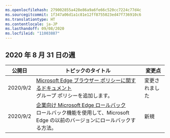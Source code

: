 ```yaml
---
ms.openlocfilehash: 279002855a428e86a9a6fe66c520cc7224c77d4c
ms.sourcegitcommit: 1f347a06d1a1c81e12ff8755023ed47f736910c6
ms.translationtype: HT
ms.contentlocale: ja-JP
ms.lasthandoff: 09/08/2020
ms.locfileid: "11003887"
---
```

<!-- This file is generated automatically each week. Changes made to this file will be overwritten.-->




## 2020 年 8 月 31 日の週


| 公開日 |トピックのタイトル | 変更点 |
|------|------------|--------|
| 2020/9/2 | [Microsoft Edge ブラウザー ポリシーに関するドキュメント](/DeployEdge/microsoft-edge-policies)<br>グループ ポリシーを追加します。 | 変更されました |
| 2020/9/2 | [企業向け Microsoft Edge ロールバック](/DeployEdge/edge-learnmore-rollback)<br>ロールバック機能を使用して、Microsoft Edge の以前のバージョンにロールバックする方法。 | 新規 